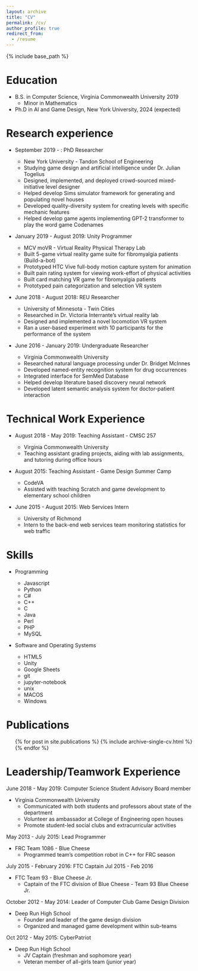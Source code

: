 ```yaml
---
layout: archive
title: "CV"
permalink: /cv/
author_profile: true
redirect_from:
  - /resume
---
```


{% include base_path %}

Education
======
* B.S. in Computer Science, Virginia Commonwealth University 2019
  * Minor in Mathematics
* Ph.D in AI and Game Design, New York University, 2024 (expected)

Research experience
======
* September 2019 - : PhD Researcher
  * New York University - Tandon School of Engineering
  * Studying game design and artificial intelligence under Dr. Julian Togelius
  * Designed, implemented, and deployed crowd-sourced mixed-initiative level designer
  * Helped develop Sims simulator framework for generating and populating novel houses
  * Developed quality-diversity system for creating levels with specific mechanic features
  * Helped develop game agents implementing GPT-2 transformer to play the word game Codenames


* January 2019 - August 2019: Unity Programmer
  * MCV moVR - Virtual Reality Physical Therapy Lab
  * Built 5-game virtual reality game suite for fibromyalgia patients (Build-a-bot)
  * Prototyped HTC Vive full-body motion capture system for animation
  * Built pain rating system for viewing work-effort of physical activities
  * Built card matching VR game for fibromyalgia patients
  * Prototyped pain categorization and selection VR system
  
* June 2018 - August 2018: REU Researcher
  * University of Minnesota - Twin Cities
  * Researched in Dr. Victoria Interrante’s virtual reality lab		
  * Designed and implemented a novel locomotion VR system 
  * Ran a user-based experiment with 10 participants for the performance of the system
  
* June 2016 - January 2019: Undergraduate Researcher
  * Virginia Commonwealth University
  * Researched natural language processing under Dr. Bridget McInnes
  * Developed named-entity recognition system for drug occurrences
  * Integrated interface for SemMed Database
  * Helped develop literature based discovery neural network 
  * Developed latent semantic analysis system for doctor-patient interaction


Technical Work Experience
======
* August 2018 - May 2019: Teaching Assistant - CMSC 257
  * Virginia Commonwealth University
  * Teaching assistant grading projects, aiding with lab assignments, and tutoring during office hours

* August 2015: Teaching Assistant - Game Design Summer Camp			
  * CodeVA
  * Assisted with teaching Scratch and game development to elementary school children

* June 2015 - August 2015: Web Services Intern
  * University of Richmond 
  * Intern to the back-end web services team monitoring statistics for web traffic

  
Skills
======
* Programming
  * Javascript
  * Python
  * C#
  * C++
  * C
  * Java
  * Perl
  * PHP
  * MySQL

* Software and Operating Systems
  * HTML5
  * Unity
  * Google Sheets
  * git
  * jupyter-notebook
  * unix
  * MACOS
  * Windows


Publications
======
  <ul>{% for post in site.publications %}
    {% include archive-single-cv.html %}
  {% endfor %}</ul>
  
  
Leadership/Teamwork Experience
======
June 2018 - May 2019: Computer Science Student Advisory Board member
* Virginia Commonwealth University
  * Communicated with both students and professors about state of the department
  * Volunteer as ambassador at College of Engineering open houses
  * Promote student-led social clubs and extracurricular activities

May 2013 - July 2015: Lead Programmer
* FRC Team 1086 - Blue Cheese 
  * Programmed team’s competition robot in C++ for FRC season

July 2015 - February 2016: FTC Captain									           Jul 2015 - Feb 2016
* FTC Team 93 - Blue Cheese Jr. 
  * Captain of the FTC division of Blue Cheese - Team 93 Blue Cheese Jr.		

October 2012 - May 2014: Leader of Computer Club Game Design Division
* Deep Run High School
  * Founder and leader of the game design division
  * Organized and managed game development within sub-teams

Oct 2012 - May 2015: CyberPatriot
* Deep Run High School
  * JV Captain (freshman and sophomore year)			 					
  * Veteran member of all-girls team (junior year)

